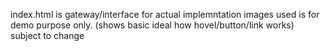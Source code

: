 index.html is gateway/interface for actual implemntation
images used is for demo purpose only. (shows basic ideal how hovel/button/link works)
subject to change
